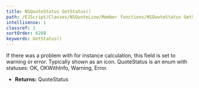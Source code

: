 ```yaml
---
title: NSQuoteStatus GetStatus()
path: /EJScript/Classes/NSQuoteLine/Member functions/NSQuoteStatus GetStatus()
intellisense: 1
classref: 1
sortOrder: 6208
keywords: GetStatus()
---
```



If there was a problem with for instance calculation, this field is set to warning or error. Typically shown as an icon. QuoteStatus is an enum with statuses: OK, OKWithInfo, Warning, Error.



* **Returns:** QuoteStatus


